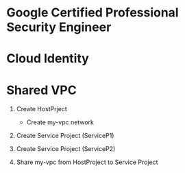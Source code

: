 # Google Certified Professional Security Engineer

# Cloud Identity



# Shared VPC

1. Create HostPrject

   - Create my-vpc network

2. Create Service Project (ServiceP1)

3. Create Service Project (ServiceP2)

4. Share my-vpc from HostProject to Service Project

   





